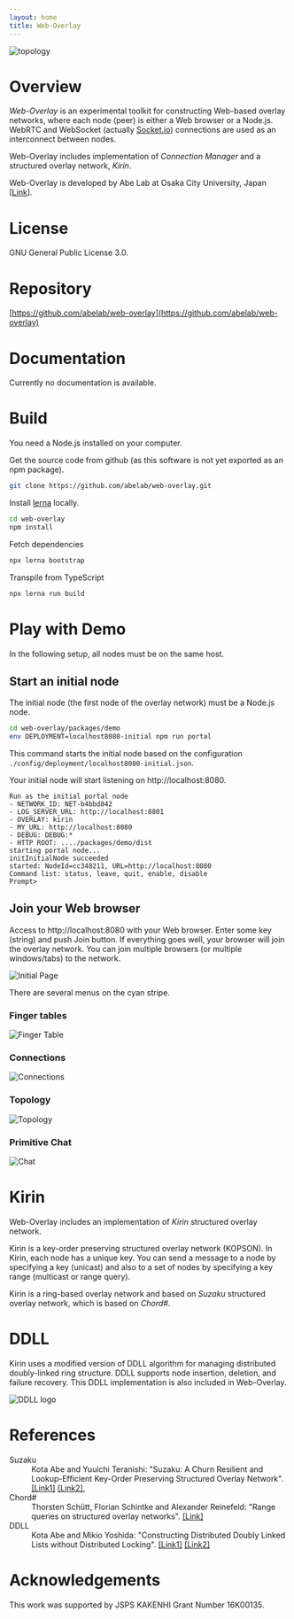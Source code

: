 ```yaml
---
layout: home
title: Web-Overlay
---
```

![topology](images/topo.png)

# Overview

*Web-Overlay* is an experimental toolkit for constructing Web-based
overlay networks, where each node (peer) is either a Web browser or a
Node.js.  WebRTC and WebSocket (actually
[Socket.io](https://socket.io/)) connections are used as an
interconnect between nodes.

Web-Overlay includes implementation of *Connection Manager* and
a structured overlay network, *Kirin*.

Web-Overlay is developed by Abe Lab at Osaka City University, Japan
[[Link](https://www.media.osaka-cu.ac.jp/~k-abe/)].

# License
GNU General Public License 3.0.

# Repository
[https://github.com/abelab/web-overlay](https://github.com/abelab/web-overlay)

# Documentation

Currently no documentation is available.


# Build
You need a Node.js installed on your computer.

Get the source code from github (as this software is not yet exported
as an npm package).

```bash
git clone https://github.com/abelab/web-overlay.git
```

Install [lerna](https://lerna.js.org/) locally.
```bash
cd web-overlay
npm install
```

Fetch dependencies
```bash
npx lerna bootstrap
```

Transpile from TypeScript
```bash
npx lerna run build
```

# Play with Demo

In the following setup, all nodes must be on the same host.

## Start an initial node

The initial node (the first node of the overlay network) must be a
Node.js node.

```bash
cd web-overlay/packages/demo
env DEPLOYMENT=localhost8080-initial npm run portal
```

This command starts the initial node based on the configuration
`./config/deployment/localhost8080-initial.json`.

Your initial node will start listening on http://localhost:8080.

```
Run as the initial portal node
- NETWORK_ID: NET-b4bbd842
- LOG_SERVER_URL: http://localhost:8801
- OVERLAY: kirin
- MY_URL: http://localhost:8080
- DEBUG: DEBUG:*
- HTTP ROOT: ..../packages/demo/dist
starting portal node...
initInitialNode succeeded
started: NodeId=cc348211, URL=http://localhost:8080
Command list: status, leave, quit, enable, disable
Prompt>
```

## Join your Web browser

Access to http://localhost:8080 with your Web browser.
Enter some key (string) and push Join button.  If everything goes well,
your browser will join the overlay network.
You can join multiple browsers (or multiple windows/tabs) to the network.

![Initial Page](images/initial.png "Initial Page")

There are several menus on the cyan stripe.

### Finger tables
<img src="{{site.baseurl}}/images/fingertable.png" alt="Finger Table" class="capture"/>

### Connections
<img src="{{site.baseurl}}/images/connections.png" alt="Connections" class="capture"/>

### Topology
<img src="{{site.baseurl}}/images/topology.png" alt="Topology" class="capture"/>

### Primitive Chat
<img src="{{site.baseurl}}/images/chat.png" alt="Chat" class="capture"/>

# Kirin
Web-Overlay includes an implementation of *Kirin* structured overlay network.

Kirin is a key-order preserving structured overlay network (KOPSON).
In Kirin, each node has a unique key.  You can send a message to a
node by specifying a key (unicast) and also to a set of nodes by
specifying a key range (multicast or range query).

Kirin is a ring-based overlay network and based on *Suzaku*
structured overlay network, which is based on *Chord#*.

# DDLL

Kirin uses a modified version of DDLL algorithm for managing
distributed doubly-linked ring structure.  DDLL supports node
insertion, deletion, and failure recovery.  This DDLL implementation is
also included in Web-Overlay.

![DDLL logo](images/ddll-small.png)

# References
<dl>
<dt>Suzaku</dt>
<dd>Kota Abe and Yuuichi Teranishi: "Suzaku: A Churn Resilient and Lookup-Efficient Key-Order Preserving Structured Overlay Network".
<a href="https://search.ieice.org/bin/summary.php?id=e102-b_9_1885&category=B&year=2019&lang=E">[Link1]</a>
<a href="https://dlisv03.media.osaka-cu.ac.jp/il/meta_pub/G0000438repository_07451345-e102.b-9-1885">[Link2]</a>,
</dd>
<dt>Chord#</dt>
<dd>Thorsten Schütt, Florian Schintke and Alexander Reinefeld:
"Range queries on structured overlay networks".
<a href="https://www.sciencedirect.com/science/article/abs/pii/S0140366407003258">[Link]</a>
</dd>
<dt>DDLL</dt>
<dd>Kota Abe and Mikio Yoshida:
"Constructing Distributed Doubly Linked Lists without Distributed Locking".
<a href="https://ieeexplore.ieee.org/document/7328521">[Link1]</a>
<a href="http://www.media.osaka-cu.ac.jp/~k-abe/research/Constructing_Distributed_Doubly_Linked_Lists_without_Distributed_Locking.html">[Link2]</a>
</dd>
</dl>

# Acknowledgements
This work was supported by JSPS KAKENHI Grant Number 16K00135.

<!-- Local Variables: -->
<!-- coding: utf-8 -->
